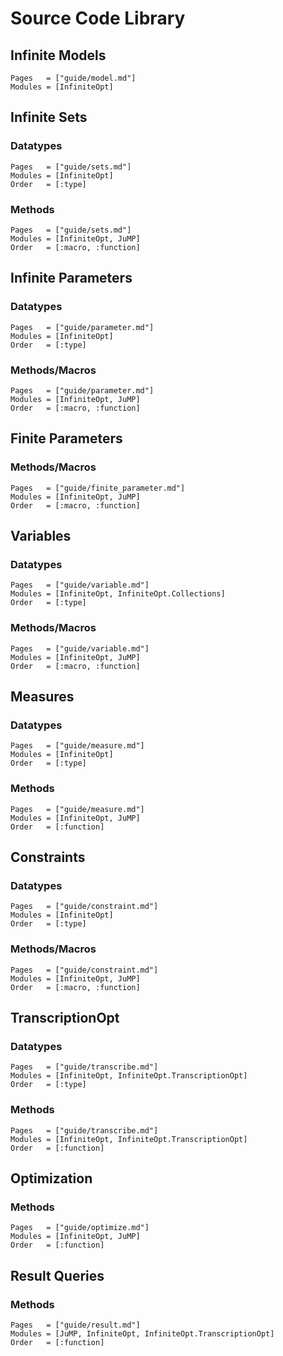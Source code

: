 # Source Code Library

## Infinite Models
```@index
Pages   = ["guide/model.md"]
Modules = [InfiniteOpt]
```

## Infinite Sets
### Datatypes
```@index
Pages   = ["guide/sets.md"]
Modules = [InfiniteOpt]
Order   = [:type]
```

### Methods
```@index
Pages   = ["guide/sets.md"]
Modules = [InfiniteOpt, JuMP]
Order   = [:macro, :function]
```

## Infinite Parameters
### Datatypes
```@index
Pages   = ["guide/parameter.md"]
Modules = [InfiniteOpt]
Order   = [:type]
```

### Methods/Macros
```@index
Pages   = ["guide/parameter.md"]
Modules = [InfiniteOpt, JuMP]
Order   = [:macro, :function]
```

## Finite Parameters
### Methods/Macros
```@index
Pages   = ["guide/finite_parameter.md"]
Modules = [InfiniteOpt, JuMP]
Order   = [:macro, :function]
```

## Variables
### Datatypes
```@index
Pages   = ["guide/variable.md"]
Modules = [InfiniteOpt, InfiniteOpt.Collections]
Order   = [:type]
```

### Methods/Macros
```@index
Pages   = ["guide/variable.md"]
Modules = [InfiniteOpt, JuMP]
Order   = [:macro, :function]
```

## Measures
### Datatypes
```@index
Pages   = ["guide/measure.md"]
Modules = [InfiniteOpt]
Order   = [:type]
```

### Methods
```@index
Pages   = ["guide/measure.md"]
Modules = [InfiniteOpt, JuMP]
Order   = [:function]
```

## Constraints
### Datatypes
```@index
Pages   = ["guide/constraint.md"]
Modules = [InfiniteOpt]
Order   = [:type]
```

### Methods/Macros
```@index
Pages   = ["guide/constraint.md"]
Modules = [InfiniteOpt, JuMP]
Order   = [:macro, :function]
```

## TranscriptionOpt
### Datatypes
```@index
Pages   = ["guide/transcribe.md"]
Modules = [InfiniteOpt, InfiniteOpt.TranscriptionOpt]
Order   = [:type]
```

### Methods
```@index
Pages   = ["guide/transcribe.md"]
Modules = [InfiniteOpt, InfiniteOpt.TranscriptionOpt]
Order   = [:function]
```

## Optimization
### Methods
```@index
Pages   = ["guide/optimize.md"]
Modules = [InfiniteOpt, JuMP]
Order   = [:function]
```

## Result Queries
### Methods
```@index
Pages   = ["guide/result.md"]
Modules = [JuMP, InfiniteOpt, InfiniteOpt.TranscriptionOpt]
Order   = [:function]
```
